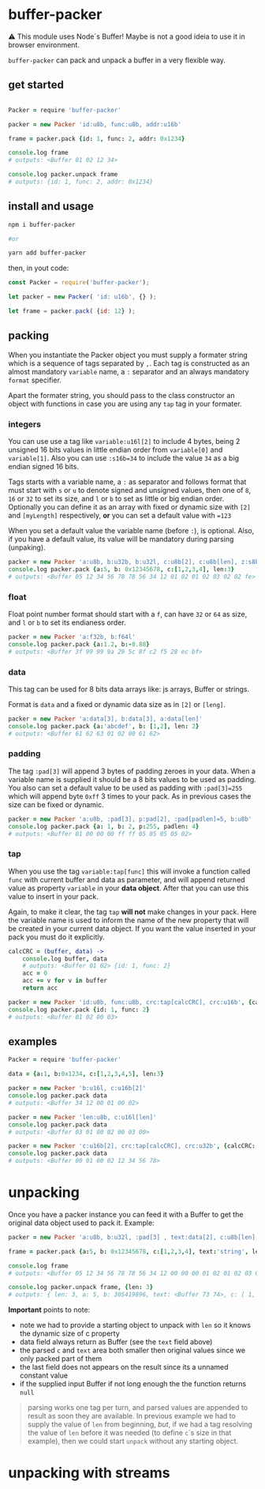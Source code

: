 # buffer-packer

:warning: This module uses Node´s Buffer! Maybe is not a good ideia to use it in browser environment.

`buffer-packer` can pack and unpack a buffer in a very flexible way.

## get started

```coffee

Packer = require 'buffer-packer'

packer = new Packer 'id:u8b, func:u8b, addr:u16b'

frame = packer.pack {id: 1, func: 2, addr: 0x1234}

console.log frame
# outputs: <Buffer 01 02 12 34> 

console.log packer.unpack frame
# outputs: {id: 1, func: 2, addr: 0x1234}

```

## install and usage

```bash
npm i buffer-packer

#or

yarn add buffer-packer
```

then, in yout code:

```js
const Packer = require('buffer-packer');

let packer = new Packer( 'id: u16b', {} );

let frame = packer.pack( {id: 12} );
```

## packing

When you instantiate the Packer object you must supply a formater string which is a sequence of tags separated by `,`. Each tag is constructed as an almost mandatory `variable` name, a `:` separator and an always mandatory `format` specifier.

Apart the formater string, you should pass to the class constructor an object with functions in case you are using any `tap` tag in your formater.

### integers

You can use use a tag like `variable:u16l[2]` to include 4 bytes, being 2 unsigned 16 bits values in little endian order from `variable[0]` and `variable[1]`. Also you can use `:s16b=34` to include the value `34` as a big endian signed 16 bits.

Tags starts with a variable name, a `:` as separator and follows format that must start with `s` or `u` to denote signed and unsigned values, then one of `8`, `16` or `32` to set its size, and `l` or `b` to set as little or big endian order. Optionally you can define it as an array with fixed or dynamic size with `[2]` and `[myLength]` respectively, **or** you can set a default value with `=123`

When you set a default value the variable name (before `:`), is optional. Also, if you have a default value, its value will be mandatory during parsing (unpaking).

```coffee
packer = new Packer 'a:u8b, b:u32b, b:u32l, c:u8b[2], c:u8b[len], z:s8b=2, :s8b=2, :s8b=-2'
console.log packer.pack {a:5, b: 0x12345678, c:[1,2,3,4], len:3}
# outputs: <Buffer 05 12 34 56 78 78 56 34 12 01 02 01 02 03 02 02 fe>
```

### float

Float point number format should start with a `f`, can have `32` or `64` as size, and `l` or `b` to set its endianess order.

```coffee
packer = new Packer 'a:f32b, b:f64l'
console.log packer.pack {a:1.2, b:-0.88}
# outputs: <Buffer 3f 99 99 9a 29 5c 8f c2 f5 28 ec bf>
```

### data

This tag can be used for 8 bits data arrays like: js arrays, Buffer or strings.

Format is `data` and a fixed or dynamic data size as in `[2]` or `[leng]`.

```coffee
packer = new Packer 'a:data[3], b:data[3], a:data[len]'
console.log packer.pack {a:'abcdef', b: [1,2], len: 2}
# outputs: <Buffer 61 62 63 01 02 00 61 62>
```

### padding

The tag `:pad[3]` will append 3 bytes of padding zeroes in your data. When a variable name is supplied it should be a 8 bits values to be used as padding. You also can set a default value to be used as padding with `:pad[3]=255` which will append byte `0xff` 3 times to your pack. As in previous cases the size can be fixed or dynamic.

```coffee
packer = new Packer 'a:u8b, :pad[3], p:pad[2], :pad[padlen]=5, b:u8b'
console.log packer.pack {a: 1, b: 2, p:255, padlen: 4}
# outputs: <Buffer 01 00 00 00 ff ff 05 05 05 05 02>
```

### tap

When you use the tag `variable:tap[func]` this will invoke a function called `func` with current buffer and data as parameter, and will append returned value as property `variable` in your **data object**. After that you can use this value to insert in your pack.

Again, to make it clear, the tag `tap` **will not** make changes in your pack. Here the variable name is used to inform the name of the new property that will be created in your current data object. If you want the value inserted in your pack you must do it explicitly.

```coffee
calcCRC = (buffer, data) ->
    console.log buffer, data
    # outputs: <Buffer 01 02> {id: 1, func: 2}
    acc = 0
    acc += v for v in buffer
    return acc

packer = new Packer 'id:u8b, func:u8b, crc:tap[calcCRC], crc:u16b', {calcCRC}
console.log packer.pack {id: 1, func: 2}
# outputs: <Buffer 01 02 00 03>
```

## examples

```coffee
Packer = require 'buffer-packer'

data = {a:1, b:0x1234, c:[1,2,3,4,5], len:3}

packer = new Packer 'b:u16l, c:u16b[2]'
console.log packer.pack data
# outputs: <Buffer 34 12 00 01 00 02>

packer = new Packer 'len:u8b, c:u16l[len]'
console.log packer.pack data
# outputs: <Buffer 03 01 00 02 00 03 00>

packer = new Packer 'c:u16b[2], crc:tap[calcCRC], crc:u32b', {calcCRC: (buf) => return 0x12345678}
console.log packer.pack data
# outputs: <Buffer 00 01 00 02 12 34 56 78>
```

# unpacking

Once you have a packer instance you can feed it with a Buffer to get the original data object used to pack it. Example:

```coffee
packer = new Packer 'a:u8b, b:u32l, :pad[3] , text:data[2], c:u8b[len], z:u8b=12, :u8b=14'

frame = packer.pack {a:5, b: 0x12345678, c:[1,2,3,4], text:'string', len:3}

console.log frame
# outputs: <Buffer 05 12 34 56 78 78 56 34 12 00 00 00 01 02 01 02 03 0c 0e> 

console.log packer.unpack frame, {len: 3}
# outputs: { len: 3, a: 5, b: 305419896, text: <Buffer 73 74>, c: [ 1, 2, 3 ], z: 12 }

```

**Important** points to note:

- note we had to provide a starting object to unpack with `len` so it knows the dynamic size of c property
- data field always return as Buffer (see the `text` field above)
- the parsed `c` and `text` area both smaller then original values since we only packed part of them
- the last field does not appears on the result since its a unnamed constant value
- if the supplied input Buffer if not long enough the the function returns `null`

> parsing works one tag per turn, and parsed values are appended to result as soon they are available. In previous example we had to supply the value of `len` from beginning, *but*, if we had a tag resolving the value of `len` before it was needed (to define `c`´s size in that example), then we could start `unpack` without any starting object.

# unpacking with streams
